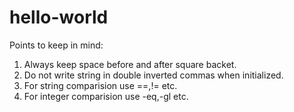# hello-world
Points to keep in mind:
1. Always keep space before and after square backet.
2. Do not write string in double inverted commas when initialized.
3. For string comparision use ==,!= etc.
4. For integer comparision use -eq,-gl etc.
